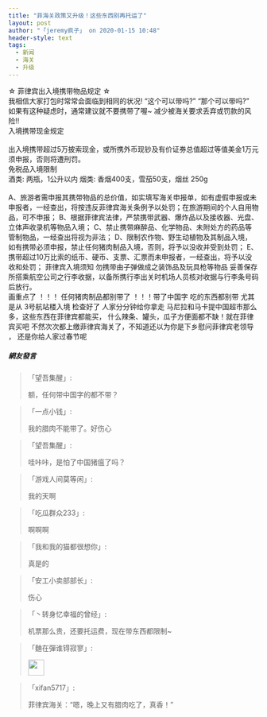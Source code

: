 ```yaml
---
title: "菲海关政策又升级！这些东西别再托运了"
layout: post
author: "「jeremy疯子」 on 2020-01-15 10:48"
header-style: text
tags:
  - 新闻
  - 海关
  - 升级
---
```


☆ 菲律宾出入境携带物品规定 ☆
<br>
我相信大家打包时常常会面临到相同的状况!
“这个可以带吗?”
“那个可以带吗?”
<br>
如果有这种疑虑时，通常建议就不要携带了喔~
减少被海关要求丢弃或罚款的风险!!
<br>
入境携带现金规定<br>
<br>
出入境携带超过5万披索现金，或所携外币现钞及有价证券总值超过等值美金1万元须申报，否则将遭刑罚。
<br>
免税品入境限制
<br>
酒类: 两瓶，1公升以内
烟类: 香烟400支，雪茄50支，烟丝 250g
<br>
<br>
A、旅游者需申报其携带物品的总价值，如实填写海关申报单，如有虚假申报或未申报者，一经查出，将按违反菲律宾海关条例予以处罚；在旅游期间的个人自用物品，可不申报；
B、根据菲律宾法律，严禁携带武器、爆炸品以及接收器、光盘、立体声收录机等物品入境；
C、禁止携带麻醉品、化学物品、未附处方的药品等管制物品，一经查出将视为非法；
D、限制农作物、野生动植物及其制品入境，如有携带必须申报，禁止任何猪肉制品入境，否则，将予以没收并受到处罚；
E、携带超过10万比索的纸币、硬币、支票、汇票而未申报者，一经查出，将予以没收和处罚；
菲律宾入境须知
勿携带由子弹做成之装饰品及玩具枪等物品
妥善保存所搭乘航空公司之行李收据，以备所携行李出关时机场人员核对收据与行李条号码后放行。
<br>
画重点了 ！！！ 任何猪肉制品都别带了 ！！！带了中国字 吃的东西都别带
尤其是从 3号航站楼入境 检查好了 人家分分钟给你拿走
马尼拉和马卡提中国超市那么多，这些东西在菲律宾都能买，
什么辣条、罐头，瓜子方便面都不缺！就在菲律宾买吧
不然次次都上缴菲律宾海关了，不知道还以为你是下乡慰问菲律宾老领导 ， 还是你给人家过春节呢
<input type="hidden" value="菲乐园提供"><br>

##### 網友發言 
> 「望吾集醒」:
> <p>额，任何带中国字的都不带？</p>

> 「一点小钱」:
> <p>我的腊肉不能带了。好伤心</p>

> 「望吾集醒」:
> <p>哇咔咔，是怕了中国猪瘟了吗？</p>

> 「游戏人间莫等闲」:
> <p>我的天啊</p>

> 「吃瓜群众233」:
> <p>啊啊啊</p>

> 「我和我的猫都很想你」:
> <p>真是的</p>

> 「安工小卖部部长」:
> <p>伤心</p>

> 「丶转身忆幸福的曾经」:
> <p>机票那么贵，还要托运费，现在带东西都限制~</p>

> 「麯在彈谁锝寂寥」:
> <p><img src="http://images.feileyuan.com/images/ueditor/dialogs/emotion/images/tsj/t_0008.gif" width="32" height="32"></p>

> 「xifan5717」:
> <p>菲律宾海关：“嗯，晚上又有腊肉吃了，真香！”</p>


